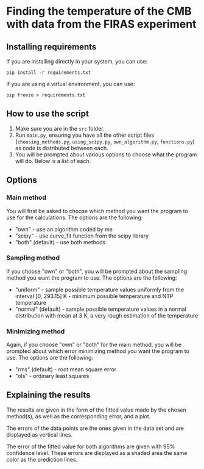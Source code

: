 # Finding the temperature of the CMB with data from the FIRAS experiment

## Installing requirements

If you are installing directly in your system, you can use:
```
pip install -r requirements.txt
```

If you are using a virtual environment, you can use:
```
pip freeze > requirements.txt
```

## How to use the script

1. Make sure you are in the `src` folder.
2. Run `main.py`, ensuring you have all the other script files (`choosing_methods.py`, `using_scipy.py`, `own_algorithm.py`, `functions.py`) as code is distributed between each.
3. You will be prompted about various options to choose what the program will do. Below is a list of each.

## Options

### Main method
You will first be asked to choose which method you want the program to use for the calculations. The options are the following:
- "own" - use an algorithm coded by me
- "scipy" - use curve_fit function from the scipy library
- "both" (default) - use both methods

### Sampling method
If you choose "own" or "both", you will be prompted about the sampling method you want the program to use. The options are the following:
- "uniform" - sample possible temperature values uniformly from the interval [0, 293.15] K - minimum possible temperature and NTP temperature
- "normal" (default) - sample possible temperature values in a normal distribution with mean at 3 K, a very rough estimation of the temperature

### Minimizing method
Again, if you choose "own" or "both" for the main method, you will be prompted about which error minimizing method you want the program to use. The options are the following:
- "rms" (default) - root mean square error
- "ols" - ordinary least squares

## Explaining the results

The results are given in the form of the fitted value made by the chosen method(s), as well as the corresponding error, and a plot.

The errors of the data points are the ones given in the data set and are displayed as vertical lines.

The error of the fitted value for both algorithms are given with 95% confidence level. These errors are displayed as a shaded area the same color as the prediction lines.
